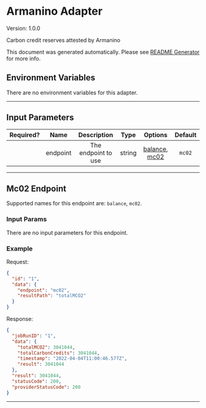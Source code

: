 # Armanino Adapter

Version: 1.0.0

Carbon credit reserves attested by Armanino

This document was generated automatically. Please see [README Generator](../../scripts#readme-generator) for more info.

## Environment Variables

There are no environment variables for this adapter.

---

## Input Parameters

| Required? |   Name   |     Description     |  Type  |                      Options                      | Default |
| :-------: | :------: | :-----------------: | :----: | :-----------------------------------------------: | :-----: |
|           | endpoint | The endpoint to use | string | [balance](#mc02-endpoint), [mc02](#mc02-endpoint) | `mc02`  |

---

## Mc02 Endpoint

Supported names for this endpoint are: `balance`, `mc02`.

### Input Params

There are no input parameters for this endpoint.

### Example

Request:

```json
{
  "id": "1",
  "data": {
    "endpoint": "mc02",
    "resultPath": "totalMCO2"
  }
}
```

Response:

```json
{
  "jobRunID": "1",
  "data": {
    "totalMCO2": 3041044,
    "totalCarbonCredits": 3041044,
    "timestamp": "2022-04-04T11:00:46.577Z",
    "result": 3041044
  },
  "result": 3041044,
  "statusCode": 200,
  "providerStatusCode": 200
}
```

---
